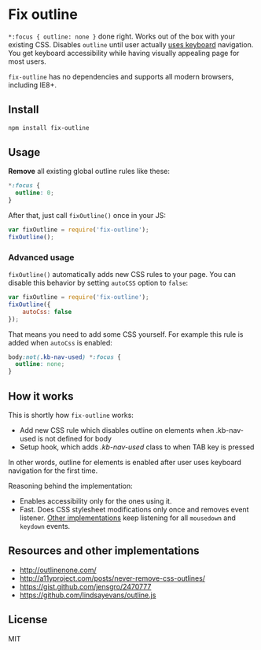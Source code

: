 # Fix outline

```*:focus { outline: none }``` done right. Works out of the box with your existing CSS. Disables `outline` until user actually
[uses keyboard](#how-it-works) navigation.
You get keyboard accessibility while having visually appealing page for
most users.

`fix-outline` has no dependencies and supports all modern browsers, including IE8+.

## Install

```bash
npm install fix-outline
```

## Usage

**Remove** all existing global outline rules like these:

```css
*:focus {
  outline: 0;
}
```

After that, just call `fixOutline()` once in your JS:

```javascript
var fixOutline = require('fix-outline');
fixOutline();
```

### Advanced usage

`fixOutline()` automatically adds new CSS rules to your page.
You can disable this behavior by setting `autoCSS` option
to `false`:

```javascript
var fixOutline = require('fix-outline');
fixOutline({
    autoCss: false
});
```

That means you need to add some CSS yourself. For example this rule is added
when `autoCss` is enabled:

```css
body:not(.kb-nav-used) *:focus {
  outline: none;
}
```

## How it works

This is shortly how `fix-outline` works:

* Add new CSS rule which disables outline on elements when .kb-nav-used is not defined for body
* Setup hook, which adds *.kb-nav-used* class to *<body>* when TAB key is pressed

In other words, outline for elements is enabled
after user uses keyboard navigation for the first time.

Reasoning behind the implementation:

* Enables accessibility only for the ones using it.
* Fast. Does CSS stylesheet modifications only once and removes event listener. [Other implementations](https://github.com/lindsayevans/outline.js/blob/master/outline.js) keep listening for all `mousedown` and `keydown` events.

## Resources and other implementations

* http://outlinenone.com/
* http://a11yproject.com/posts/never-remove-css-outlines/
* https://gist.github.com/jensgro/2470777
* https://github.com/lindsayevans/outline.js


## License

MIT
